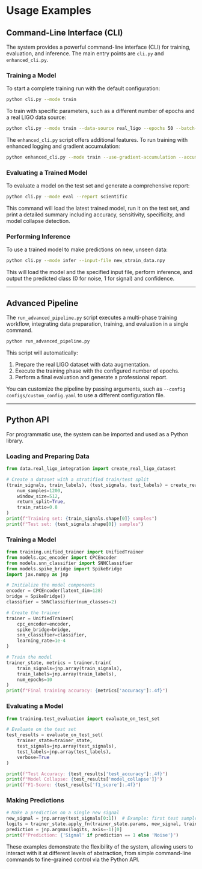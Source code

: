 # Usage Examples

## Command-Line Interface (CLI)

The system provides a powerful command-line interface (CLI) for training, evaluation, and inference. The main entry points are `cli.py` and `enhanced_cli.py`.


### Training a Model
To start a complete training run with the default configuration:
```bash
python cli.py --mode train
```

To train with specific parameters, such as a different number of epochs and a real LIGO data source:
```bash
python cli.py --mode train --data-source real_ligo --epochs 50 --batch-size 1
```

The `enhanced_cli.py` script offers additional features. To run training with enhanced logging and gradient accumulation:
```bash
python enhanced_cli.py --mode train --use-gradient-accumulation --accumulation-steps 4
```

### Evaluating a Trained Model
To evaluate a model on the test set and generate a comprehensive report:
```bash
python cli.py --mode eval --report scientific
```
This command will load the latest trained model, run it on the test set, and print a detailed summary including accuracy, sensitivity, specificity, and model collapse detection.

### Performing Inference
To use a trained model to make predictions on new, unseen data:
```bash
python cli.py --mode infer --input-file new_strain_data.npy
```
This will load the model and the specified input file, perform inference, and output the predicted class (0 for noise, 1 for signal) and confidence.

---

## Advanced Pipeline

The `run_advanced_pipeline.py` script executes a multi-phase training workflow, integrating data preparation, training, and evaluation in a single command.

```bash
python run_advanced_pipeline.py
```
This script will automatically:
1.  Prepare the real LIGO dataset with data augmentation.
2.  Execute the training phase with the configured number of epochs.
3.  Perform a final evaluation and generate a professional report.

You can customize the pipeline by passing arguments, such as `--config configs/custom_config.yaml` to use a different configuration file.

---

## Python API

For programmatic use, the system can be imported and used as a Python library.

### Loading and Preparing Data
```python
from data.real_ligo_integration import create_real_ligo_dataset

# Create a dataset with a stratified train/test split
(train_signals, train_labels), (test_signals, test_labels) = create_real_ligo_dataset(
    num_samples=1200,
    window_size=512,
    return_split=True,
    train_ratio=0.8
)
print(f"Training set: {train_signals.shape[0]} samples")
print(f"Test set: {test_signals.shape[0]} samples")
```

### Training a Model
```python
from training.unified_trainer import UnifiedTrainer
from models.cpc_encoder import CPCEncoder
from models.snn_classifier import SNNClassifier
from models.spike_bridge import SpikeBridge
import jax.numpy as jnp

# Initialize the model components
encoder = CPCEncoder(latent_dim=128)
bridge = SpikeBridge()
classifier = SNNClassifier(num_classes=2)

# Create the trainer
trainer = UnifiedTrainer(
    cpc_encoder=encoder,
    spike_bridge=bridge,
    snn_classifier=classifier,
    learning_rate=1e-4
)

# Train the model
trainer_state, metrics = trainer.train(
    train_signals=jnp.array(train_signals),
    train_labels=jnp.array(train_labels),
    num_epochs=10
)
print(f"Final training accuracy: {metrics['accuracy']:.4f}")
```

### Evaluating a Model
```python
from training.test_evaluation import evaluate_on_test_set

# Evaluate on the test set
test_results = evaluate_on_test_set(
    trainer_state=trainer_state,
    test_signals=jnp.array(test_signals),
    test_labels=jnp.array(test_labels),
    verbose=True
)

print(f"Test Accuracy: {test_results['test_accuracy']:.4f}")
print(f"Model Collapse: {test_results['model_collapse']}")
print(f"F1-Score: {test_results['f1_score']:.4f}")
```

### Making Predictions
```python
# Make a prediction on a single new signal
new_signal = jnp.array(test_signals[0:1])  # Example: first test sample
logits = trainer_state.apply_fn(trainer_state.params, new_signal, train=False)
prediction = jnp.argmax(logits, axis=-1)[0]
print(f"Prediction: {'Signal' if prediction == 1 else 'Noise'}")
```

These examples demonstrate the flexibility of the system, allowing users to interact with it at different levels of abstraction, from simple command-line commands to fine-grained control via the Python API.